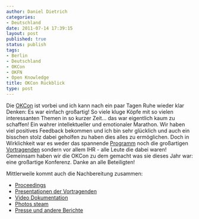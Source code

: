 ```yaml
---
author: Daniel Dietrich
categories:
- Deutschland
date: 2011-07-14 17:39:15
layout: post
published: true
status: publish
tags:
- Berlin
- Deutschland
- OKCon
- OKFN
- Open Knowledge
title: OKCon Rückblick
type: post
---
```


Die [OKCon](http://okcon.org) ist vorbei und ich kann nach ein paar Tagen Ruhe wieder klar Denken: Es war einfach großartig! So viele kluge Köpfe mit so vielen interessanten Themen in so kurzer Zeit... das war eigentlich kaum zu schaffen! Ein wahrer intellektueller und emotionaler Marathon. Wir haben viel positives Feedback bekommen und ich bin sehr glücklich und auch ein bisschen stolz dabei geholfen zu haben dies alles zu ermöglichen. Doch in Wirklichkeit war es weder das spannende [Programm](http://okcon.org/programme) noch die großartigen [Vortragenden](http://okcon.org/2011/speakers) sondern vor allem IHR - alle Leute die dabei waren! Gemeinsam haben wir die OKCon zu dem gemacht was sie dieses Jahr war: eine großartige Konferenz. Danke an alle Beteiligten!

Mittlerweile kommt auch die Nachbereitung zusammen: 

* [Proceedings](http://ceur-ws.org/Vol-739)  
* [Presentationen der Vortragenden](http://okcon.org/2011/after/slides)  
* [Video Dokumentation](http://vimeo.com/okf)  
* [Photos steam](http://www.flickr.com/groups/okfn)  
* [Presse und andere Berichte](http://okcon.org/2011/after/coverage)